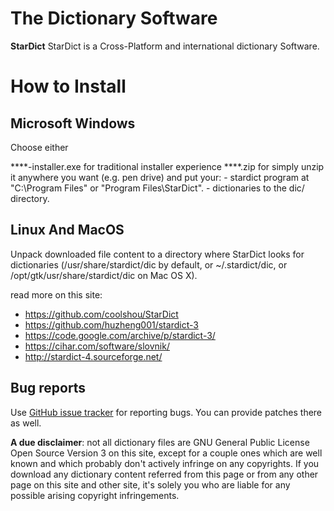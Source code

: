 # The Dictionary Software
**StarDict**
StarDict is a Cross-Platform and international dictionary Software.

# How to Install
## Microsoft Windows
Choose either

****-installer.exe for traditional installer experience
****.zip for simply unzip it anywhere you want (e.g. pen drive) and put your:
	- stardict program at "C:\Program Files\" or "Program Files\StarDict\".
	- dictionaries to the dic/ directory.

## Linux And MacOS
Unpack downloaded file content to a directory where StarDict looks for dictionaries (/usr/share/stardict/dic by default, or ~/.stardict/dic, or /opt/gtk/usr/share/stardict/dic on Mac OS X).

read more on this site: 
- https://github.com/coolshou/StarDict
- https://github.com/huzheng001/stardict-3
- https://code.google.com/archive/p/stardict-3/
- https://cihar.com/software/slovnik/
- http://stardict-4.sourceforge.net/

## Bug reports
Use [GitHub issue tracker](https://github.com/programmerbiasa/dictionary-and-grammar-1/issues) for reporting bugs. You can provide patches there as well.

**A due disclaimer**: not all dictionary files are GNU General Public License Open Source Version 3 on this site, except for a couple ones which are well known and which probably don't actively infringe on any copyrights. If you download any dictionary content referred from this page or from any other page on this site and other site, it's solely you who are liable for any possible arising copyright infringements.
